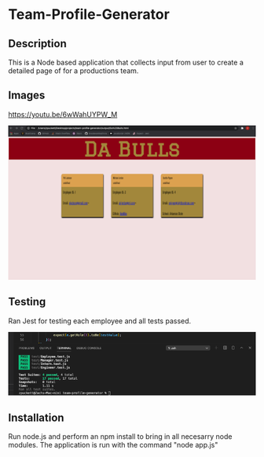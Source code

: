 # Team-Profile-Generator

## Description 
This is a Node based application that collects input from user to create a detailed page of for a productions team. 

## Images

https://youtu.be/6wWahUYPW_M



![Screenshot-page](images/pagescreenshot.png)

## Testing
Ran Jest for testing each employee and all tests passed.

![Screenshot-tests](images/jestscreenshot.png)

## Installation 
Run node.js and perform an npm install to bring in all necesarry node modules. The application is run with the command "node app.js"

